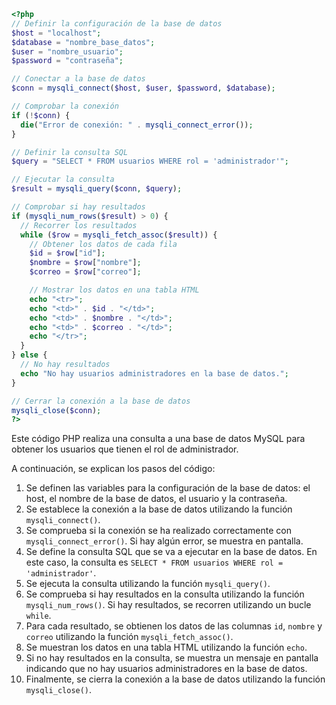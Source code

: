 ```php
<?php
// Definir la configuración de la base de datos
$host = "localhost";
$database = "nombre_base_datos";
$user = "nombre_usuario";
$password = "contraseña";

// Conectar a la base de datos
$conn = mysqli_connect($host, $user, $password, $database);

// Comprobar la conexión
if (!$conn) {
  die("Error de conexión: " . mysqli_connect_error());
}

// Definir la consulta SQL
$query = "SELECT * FROM usuarios WHERE rol = 'administrador'";

// Ejecutar la consulta
$result = mysqli_query($conn, $query);

// Comprobar si hay resultados
if (mysqli_num_rows($result) > 0) {
  // Recorrer los resultados
  while ($row = mysqli_fetch_assoc($result)) {
    // Obtener los datos de cada fila
    $id = $row["id"];
    $nombre = $row["nombre"];
    $correo = $row["correo"];

    // Mostrar los datos en una tabla HTML
    echo "<tr>";
    echo "<td>" . $id . "</td>";
    echo "<td>" . $nombre . "</td>";
    echo "<td>" . $correo . "</td>";
    echo "</tr>";
  }
} else {
  // No hay resultados
  echo "No hay usuarios administradores en la base de datos.";
}

// Cerrar la conexión a la base de datos
mysqli_close($conn);
?>
```

Este código PHP realiza una consulta a una base de datos MySQL para obtener los usuarios que tienen el rol de administrador.

A continuación, se explican los pasos del código:

1. Se definen las variables para la configuración de la base de datos: el host, el nombre de la base de datos, el usuario y la contraseña.
2. Se establece la conexión a la base de datos utilizando la función `mysqli_connect()`.
3. Se comprueba si la conexión se ha realizado correctamente con `mysqli_connect_error()`. Si hay algún error, se muestra en pantalla.
4. Se define la consulta SQL que se va a ejecutar en la base de datos. En este caso, la consulta es `SELECT * FROM usuarios WHERE rol = 'administrador'`.
5. Se ejecuta la consulta utilizando la función `mysqli_query()`.
6. Se comprueba si hay resultados en la consulta utilizando la función `mysqli_num_rows()`. Si hay resultados, se recorren utilizando un bucle `while`.
7. Para cada resultado, se obtienen los datos de las columnas `id`, `nombre` y `correo` utilizando la función `mysqli_fetch_assoc()`.
8. Se muestran los datos en una tabla HTML utilizando la función `echo`.
9. Si no hay resultados en la consulta, se muestra un mensaje en pantalla indicando que no hay usuarios administradores en la base de datos.
10. Finalmente, se cierra la conexión a la base de datos utilizando la función `mysqli_close()`.
